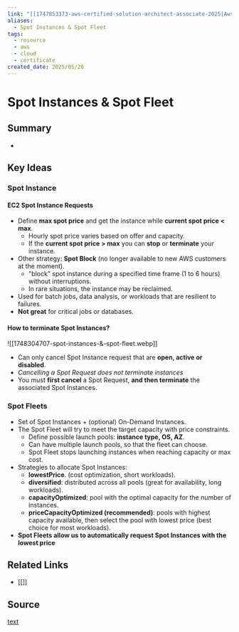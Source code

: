 ```yaml
---
link: "[[1747853373-aws-certified-solution-architect-associate-2025|Aws Certified Solution Architect Associate 2025]]"
aliases:
  - Spot Instances & Spot Fleet
tags:
  - resource
  - aws
  - cloud
  - certificate
created_date: 2025/05/26
---
```

# Spot Instances & Spot Fleet
## Summary
- 
## Key Ideas
### Spot Instance
#### EC2 Spot Instance Requests
- Define **max spot price** and get the instance while **current spot price < max**.
	- Hourly spot price varies based on offer and capacity.
	- If the **current spot price > max** you can **stop** or **terminate** your instance.
- Other strategy: **Spot Block** (no longer available to new AWS customers at the moment).
	- "block" spot instance during a specified time frame (1 to 6 hours) without interruptions.
	- In rare situations, the instance may be reclaimed.
- Used for batch jobs, data analysis, or workloads that are resilient to failures.
- **Not great** for critical jobs or databases.
#### How to terminate Spot Instances?
![[1748304707-spot-instances-&-spot-fleet.webp]]
- Can only cancel Spot Instance request that are **open, active or disabled**.
- *Cancelling a Spot Request does not terminate instances*
- You must **first cancel** a Spot Request, **and then terminate** the associated Spot Instances.
### Spot Fleets
- Set of Spot Instances + (optional) On-Demand Instances.
- The Spot Fleet will try to meet the target capacity with price constraints.
	- Define possible launch pools: **instance type, OS, AZ**.
	- Can have multiple launch pools, so that the fleet can choose.
	- Spot Fleet stops launching instances when reaching capacity or max cost.
- Strategies to allocate Spot Instances:
	- **lowestPrice**. (cost optimization, short workloads).
	- **diversified**: distributed across all pools (great for availability, long workloads).
	- **capacityOptimized**: pool with the optimal capacity for the number of instances.
	- **priceCapacityOptimized (recommended)**: pools with highest capacity available, then select the pool with lowest price (best choice for most workloads).
- **Spot Fleets allow us to automatically request Spot Instances with the lowest price**
## Related Links
- [[]]
## Source
[text](url) 